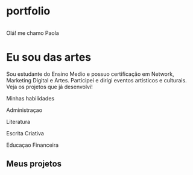 # portfolio
<!DOCTYPE html>
<html lang="pt-br">

<head>
    <meta charset="UTF-8"/>
    <meta name="viewport" content="width=device-width, initial-scale=1.0"/>
    <link rel="stylesheet" href="style.css">
    <title>Meu portfólio</title>
 </head>
 <body></body>
</html>
<body> 
        <img src="img/avatar-perfil.png" alt="" srcset=""> 
        <p class="lead">Olá! me chamo Paola</p>
        <h1>Eu sou das artes </h1>
        <p>Sou estudante do Ensino Medio e possuo certificação em Network, Marketing Digital e Artes. Participei e dirigi eventos artisticos e culturais. Veja os projetos
            que já desenvolvi!</p>
        <p>Minhas habilidades</p>
        <div>
            <p class="badge bg-secondary">Administraçao</p>
            <p class="badge bg-secondary">Literatura</p>
            <p class="badge bg-secondary">Escrita Criativa</p>
            <p class="badge bg-secondary">Educaçao Financeira</p>
        </div>
    </header>
    <main class="container mt-5">
        <h2>Meus projetos</h2>
        <div class="row">
          

</html>
